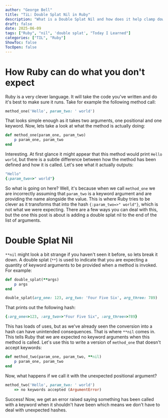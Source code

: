 ```yaml
---
author: "George Bell"
title: "TiL: Double Splat Nil in Ruby"
description: "What is a Double Splat Nil and how does it help clamp down on unwanted named arguments"
draft: false
date: 2025-06-09
tags: ["Ruby", "nil", 'double splat', "Today I Learned"]
categories: ["TIL", "Ruby"]
ShowToc: false
TocOpen: false
---
```


# How Ruby can do what you don't expect

Ruby is a very clever language. It will take the code you've written and do it's best to make sure it runs. Take for example the following method call:

```ruby
method_one('Hello', param_two: ' world')
```

That looks simple enough as it takes two arguments, one positional and one keyword. Now, lets take a look at what the method is actually doing:

```ruby
def method_one(param_one, param_two)
    p param_one, param_two
end
```

Interesting. At first glance it might appear that this method would print `Hello world`, but there is a subtle difference between how the method has been defined and how it is called. Let's see what it actually outputs:

```ruby
"Hello"
{:param_two=>" world"}
```

So what is going on here? Well, it's because when we call `method_one` we are incorrectly assuming that `param_two` is a keyword argument and are providing the name alongside the value. This is where Ruby tries to be clever as it transforms that into the hash `{:param_two=>" world"}`, which is not what we were expecting. There are a few ways you can deal with this, but the one this post is about is adding a double splat nil to the end of the list of arguments.

# Double Splat Nil

`**nil` might look a bit strange if you haven't seen it before, so lets break it down. A double splat (`**`) is used to indicate that you are expecting a quantity of keyword arguments to be provided when a method is invoked. For example:

```ruby
def double_splat(**args)
    p args
end

double_splat(arg_one: 123, arg_two: 'Four Five Six', arg_three: 789)
```

That prints out the following hash:
```ruby
{:arg_one=>123, :arg_two=>"Four Five Six", :arg_three=>789}
```

This has loads of uses, but as we've already seen the conversion into a hash can have unintended consequences. That is where `**nil` comes in. This tells Ruby that we are expected no keyword arguments when this method is called. Let's use this to write a version of `method_one` that doesn't accept keywords:

```ruby
def method_two(param_one, param_two, **nil)
    p param_one, param_two
end
```

Now, what happens if we call it with the unexpected positional argument?

```ruby
method_two('Hello', param_two: ' world')
    => no keywords accepted (ArgumentError)
```

Success! Now, we get an error raised saying something has been called with a keyword when it shouldn't have been which means we don't have to deal with unexpected hashes.